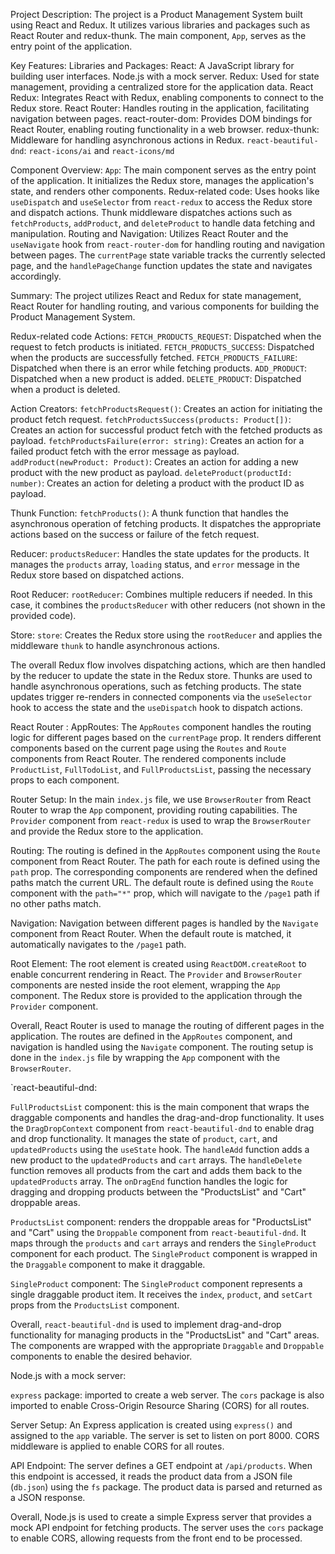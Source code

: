 Project Description:
The project is a Product Management System built using React and Redux.
It utilizes various libraries and packages such as React Router and redux-thunk.
The main component, `App`, serves as the entry point of the application.
 
Key Features:
Libraries and Packages:
React: A JavaScript library for building user interfaces.
Node.js with a mock server.
Redux: Used for state management, providing a centralized store for the application data.
React Redux: Integrates React with Redux, enabling components to connect to the Redux store.
React Router: Handles routing in the application, facilitating navigation between pages.
react-router-dom: Provides DOM bindings for React Router, enabling routing functionality in a web browser.
redux-thunk: Middleware for handling asynchronous actions in Redux.
`react-beautiful-dnd`:
`react-icons/ai` and `react-icons/md`

 Component Overview:
`App`: The main component serves as the entry point of the application. It initializes the Redux store, manages the application's state, and renders other components.
 Redux-related code: Uses hooks like `useDispatch` and `useSelector` from `react-redux` to access the Redux store and dispatch actions. Thunk middleware dispatches actions such as `fetchProducts`, `addProduct`, and `deleteProduct` to handle data fetching and manipulation.
 Routing and Navigation: Utilizes React Router and the `useNavigate` hook from `react-router-dom` for handling routing and navigation between pages. The `currentPage` state variable tracks the currently selected page, and the `handlePageChange` function updates the state and navigates accordingly.
  
Summary:
The project utilizes React and Redux for state management, React Router for handling routing, and various components for building the Product Management System.
 
Redux-related code
Actions:
`FETCH_PRODUCTS_REQUEST`: Dispatched when the request to fetch products is initiated.
`FETCH_PRODUCTS_SUCCESS`: Dispatched when the products are successfully fetched.
`FETCH_PRODUCTS_FAILURE`: Dispatched when there is an error while fetching products.
`ADD_PRODUCT`: Dispatched when a new product is added.
`DELETE_PRODUCT`: Dispatched when a product is deleted.

Action Creators:
`fetchProductsRequest()`: Creates an action for initiating the product fetch request.
`fetchProductsSuccess(products: Product[])`: Creates an action for successful product fetch with the fetched products as payload.
`fetchProductsFailure(error: string)`: Creates an action for a failed product fetch with the error message as payload.
`addProduct(newProduct: Product)`: Creates an action for adding a new product with the new product as payload.
`deleteProduct(productId: number)`: Creates an action for deleting a product with the product ID as payload.

 Thunk Function:
`fetchProducts()`: A thunk function that handles the asynchronous operation of fetching products. It dispatches the appropriate actions based on the success or failure of the fetch request.

Reducer:
`productsReducer`: Handles the state updates for the products. It manages the `products` array, `loading` status, and `error` message in the Redux store based on dispatched actions.

Root Reducer:
 `rootReducer`: Combines multiple reducers if needed. In this case, it combines the `productsReducer` with other reducers (not shown in the provided code).

Store:
`store`: Creates the Redux store using the `rootReducer` and applies the middleware `thunk` to handle asynchronous actions.

The overall Redux flow involves dispatching actions, which are then handled by the reducer to update the state in the Redux store. Thunks are used to handle asynchronous operations, such as fetching products. The state updates trigger re-renders in connected components via the `useSelector` hook to access the state and the `useDispatch` hook to dispatch actions.

React Router :
AppRoutes:
The `AppRoutes` component handles the routing logic for different pages based on the `currentPage` prop.
 It renders different components based on the current page using the `Routes` and `Route` components from React Router.
The rendered components include `ProductList`, `FullTodoList`, and `FullProductsList`, passing the necessary props to each component.

Router Setup: In the main `index.js` file, we use `BrowserRouter` from React Router to wrap the `App` component, providing routing capabilities.
 The `Provider` component from `react-redux` is used to wrap the `BrowserRouter` and provide the Redux store to the application.

Routing:
The routing is defined in the `AppRoutes` component using the `Route` component from React Router.
 The path for each route is defined using the `path` prop.
The corresponding components are rendered when the defined paths match the current URL.
The default route is defined using the `Route` component with the `path="*"` prop, which will navigate to the `/page1` path if no other paths match.

Navigation:
Navigation between different pages is handled by the `Navigate` component from React Router.
When the default route is matched, it automatically navigates to the `/page1` path.

Root Element: The root element is created using `ReactDOM.createRoot` to enable concurrent rendering in React.
The `Provider` and `BrowserRouter` components are nested inside the root element, wrapping the `App` component.
The Redux store is provided to the application through the `Provider` component.

Overall, React Router is used to manage the routing of different pages in the application. The routes are defined in the `AppRoutes` component, and navigation is handled using the `Navigate` component. The routing setup is done in the `index.js` file by wrapping the `App` component with the `BrowserRouter`.

`react-beautiful-dnd:

`FullProductsList` component: this is the main component that wraps the draggable components and handles the drag-and-drop functionality.
It uses the `DragDropContext` component from `react-beautiful-dnd` to enable drag and drop functionality.
It manages the state of `product`, `cart`, and `updatedProducts` using the `useState` hook.
The `handleAdd` function adds a new product to the `updatedProducts` and `cart` arrays.
The `handleDelete` function removes all products from the cart and adds them back to the `updatedProducts` array.
The `onDragEnd` function handles the logic for dragging and dropping products between the "ProductsList" and "Cart" droppable areas.

`ProductsList` component:
renders the droppable areas for "ProductsList" and "Cart" using the `Droppable` component from `react-beautiful-dnd`.
It maps through the `products` and `cart` arrays and renders the `SingleProduct` component for each product.
The `SingleProduct` component is wrapped in the `Draggable` component to make it draggable.

`SingleProduct` component: The `SingleProduct` component represents a single draggable product item.
It receives the `index`, `product`, and `setCart` props from the `ProductsList` component.


Overall, `react-beautiful-dnd` is used to implement drag-and-drop functionality for managing products in the "ProductsList" and "Cart" areas. The components are wrapped with the appropriate `Draggable` and `Droppable` components to enable the desired behavior.

Node.js with a mock server:

`express` package:  imported to create a web server.
The `cors` package is also imported to enable Cross-Origin Resource Sharing (CORS) for all routes.

Server Setup: An Express application is created using `express()` and assigned to the `app` variable. The server is set to listen on port 8000.
CORS middleware is applied to enable CORS for all routes.

API Endpoint: The server defines a GET endpoint at `/api/products`.
When this endpoint is accessed, it reads the product data from a JSON file (`db.json`) using the `fs` package.
The product data is parsed and returned as a JSON response.


Overall, Node.js is used to create a simple Express server that provides a mock API endpoint for fetching products.
The server uses the `cors` package to enable CORS, allowing requests from the front end to be processed.

